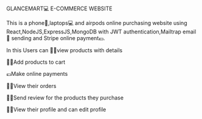 GLANCEMART💻 E-COMMERCE WEBSITE

This is a phone📱,laptops💻 and airpods online purchasing website using React,NodeJS,ExpressJS,MongoDB with JWT authentication,Mailtrap email📧 sending and Stripe online payment💷.

In this Users can 👨‍💻view products with details

👨‍💻Add products to cart

💷Make online payments

👨‍💻View their orders

👨‍💻Send review for the products they purchase

👨‍💻View their profile and can edit profile
